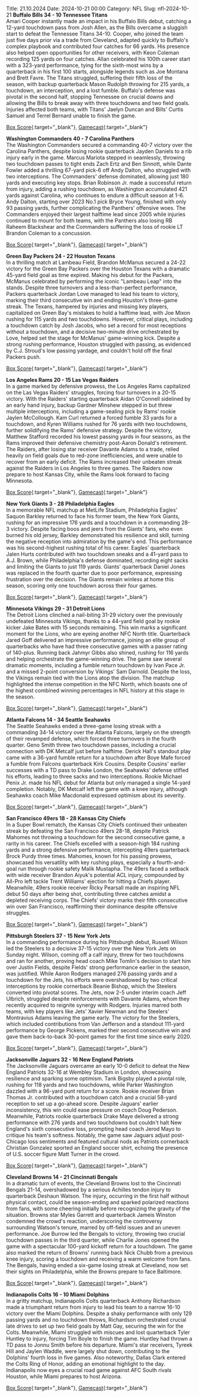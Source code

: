 Title: 21.10.2024
Date: 2024-10-21 00:00
Category: NFL 
Slug: nfl-2024-10-21 
**Buffalo Bills 34 - 10 Tennessee Titans**  
Amari Cooper instantly made an impact in his Buffalo Bills debut, catching a 12-yard touchdown pass from Josh Allen, as the Bills overcame a sluggish start to defeat the Tennessee Titans 34-10. Cooper, who joined the team just five days prior via a trade from Cleveland, adapted quickly to Buffalo's complex playbook and contributed four catches for 66 yards. His presence also helped open opportunities for other receivers, with Keon Coleman recording 125 yards on four catches. Allan celebrated his 100th career start with a 323-yard performance, tying for the sixth-most wins by a quarterback in his first 100 starts, alongside legends such as Joe Montana and Brett Favre. The Titans struggled, suffering their fifth loss of the season, with backup quarterback Mason Rudolph throwing for 215 yards, a touchdown, an interception, and a lost fumble. Buffalo's defense was pivotal in the second half, stopping Tennessee on crucial downs and allowing the Bills to break away with three touchdowns and two field goals. Injuries affected both teams, with Titans' Jaelyn Duncan and Bills' Curtis Samuel and Terrel Bernard unable to finish the game. 

[Box Score](https://www.espn.com/nfl/boxscore/_/gameId/401671616){:target="_blank"}, [Gamecast](/nfl/recap/_/gameId/401671616/titans-bills){:target="_blank"}<br>

**Washington Commanders 40 - 7 Carolina Panthers**  
The Washington Commanders secured a commanding 40-7 victory over the Carolina Panthers, despite losing rookie quarterback Jayden Daniels to a rib injury early in the game. Marcus Mariota stepped in seamlessly, throwing two touchdown passes to tight ends Zach Ertz and Ben Sinnott, while Dante Fowler added a thrilling 67-yard pick-6 off Andy Dalton, who struggled with two interceptions. The Commanders' defense dominated, allowing just 180 yards and executing key stops. Brian Robinson Jr. made a successful return from injury, adding a rushing touchdown, as Washington accumulated 421 yards against Carolina, who continues to endure a difficult season at 1-6. Andy Dalton, starting over 2023 No.1 pick Bryce Young, finished with only 93 passing yards, further complicating the Panthers' offensive woes. The Commanders enjoyed their largest halftime lead since 2005 while injuries continued to mount for both teams, with the Panthers also losing RB Raheem Blackshear and the Commanders suffering the loss of rookie LT Brandon Coleman to a concussion. 

[Box Score](https://www.espn.com/nfl/boxscore/_/gameId/401671640){:target="_blank"}, [Gamecast](/nfl/recap/_/gameId/401671640/panthers-commanders){:target="_blank"}<br>

**Green Bay Packers 24 - 22 Houston Texans**  
In a thrilling match at Lambeau Field, Brandon McManus secured a 24-22 victory for the Green Bay Packers over the Houston Texans with a dramatic 45-yard field goal as time expired. Making his debut for the Packers, McManus celebrated by performing the iconic "Lambeau Leap" into the stands. Despite three turnovers and a less-than-perfect performance, Packers quarterback Jordan Love managed to lead his team to victory, marking their third consecutive win and ending Houston's three-game streak. The Texans, hampered by injuries and missing key players, capitalized on Green Bay's mistakes to hold a halftime lead, with Joe Mixon rushing for 115 yards and two touchdowns. However, critical plays, including a touchdown catch by Josh Jacobs, who set a record for most receptions without a touchdown, and a decisive two-minute drive orchestrated by Love, helped set the stage for McManus' game-winning kick. Despite a strong rushing performance, Houston struggled with passing, as evidenced by C.J. Stroud's low passing yardage, and couldn't hold off the final Packers push. 

[Box Score](https://www.espn.com/nfl/boxscore/_/gameId/401671644){:target="_blank"}, [Gamecast](/nfl/recap/_/gameId/401671644/texans-packers){:target="_blank"}<br>

**Los Angeles Rams 20 - 15 Las Vegas Raiders**  
In a game marked by defensive prowess, the Los Angeles Rams capitalized on the Las Vegas Raiders' struggles, forcing four turnovers in a 20-15 victory. With the Raiders' starting quarterback Aidan O'Connell sidelined by an early hand injury, backup Gardner Minshew stepped in but threw multiple interceptions, including a game-sealing pick by Rams' rookie Jaylen McCollough. Kam Curl returned a forced fumble 33 yards for a touchdown, and Kyren Williams rushed for 76 yards with two touchdowns, further solidifying the Rams' defensive strategy. Despite the victory, Matthew Stafford recorded his lowest passing yards in four seasons, as the Rams improved their defensive chemistry post-Aaron Donald's retirement. The Raiders, after losing star receiver Davante Adams to a trade, relied heavily on field goals due to red-zone inefficiencies, and were unable to recover from an early deficit. The Rams increased their unbeaten streak against the Raiders in Los Angeles to three games. The Raiders now prepare to host Kansas City, while the Rams look forward to facing Minnesota. 

[Box Score](https://www.espn.com/nfl/boxscore/_/gameId/401671663){:target="_blank"}, [Gamecast](/nfl/recap/_/gameId/401671663/raiders-rams){:target="_blank"}<br>

**New York Giants 3 - 28 Philadelphia Eagles**  
In a memorable NFL matchup at MetLife Stadium, Philadelphia Eagles' Saquon Barkley returned to face his former team, the New York Giants, rushing for an impressive 176 yards and a touchdown in a commanding 28-3 victory. Despite facing boos and jeers from the Giants' fans, who even burned his old jersey, Barkley demonstrated his resilience and skill, turning the negative reception into admiration by the game's end. This performance was his second-highest rushing total of his career. Eagles’ quarterback Jalen Hurts contributed with two touchdown sneaks and a 41-yard pass to A.J. Brown, while Philadelphia's defense dominated, recording eight sacks and limiting the Giants to just 119 yards. Giants' quarterback Daniel Jones was replaced in the fourth quarter due to poor performance, expressing frustration over the decision. The Giants remain winless at home this season, scoring only one touchdown across their four games. 

[Box Score](https://www.espn.com/nfl/boxscore/_/gameId/401671710){:target="_blank"}, [Gamecast](/nfl/recap/_/gameId/401671710/eagles-giants){:target="_blank"}<br>

**Minnesota Vikings 29 - 31 Detroit Lions**  
The Detroit Lions clinched a nail-biting 31-29 victory over the previously undefeated Minnesota Vikings, thanks to a 44-yard field goal by rookie kicker Jake Bates with 15 seconds remaining. This win marks a significant moment for the Lions, who are eyeing another NFC North title. Quarterback Jared Goff delivered an impressive performance, joining an elite group of quarterbacks who have had three consecutive games with a passer rating of 140-plus. Running back Jahmyr Gibbs also shined, rushing for 116 yards and helping orchestrate the game-winning drive. The game saw several dramatic moments, including a fumble return touchdown by Ivan Pace Jr. and a missed 2-point conversion by Vikings' Sam Darnold. Despite the loss, the Vikings remain tied with the Lions atop the division. The matchup highlighted the intense competition in the NFC North, which boasts one of the highest combined winning percentages in NFL history at this stage in the season. 

[Box Score](https://www.espn.com/nfl/boxscore/_/gameId/401671724){:target="_blank"}, [Gamecast](/nfl/recap/_/gameId/401671724/lions-vikings){:target="_blank"}<br>

**Atlanta Falcons 14 - 34 Seattle Seahawks**  
The Seattle Seahawks ended a three-game losing streak with a commanding 34-14 victory over the Atlanta Falcons, largely on the strength of their revamped defense, which forced three turnovers in the fourth quarter. Geno Smith threw two touchdown passes, including a crucial connection with DK Metcalf just before halftime. Derick Hall's standout play came with a 36-yard fumble return for a touchdown after Boye Mafe forced a fumble from Falcons quarterback Kirk Cousins. Despite Cousins' earlier successes with a TD pass to Drake London, the Seahawks' defense stifled his efforts, leading to three sacks and two interceptions. Rookie Michael Penix Jr. made his NFL debut for Atlanta but only managed a single 14-yard completion. Notably, DK Metcalf left the game with a knee injury, although Seahawks coach Mike Macdonald expressed optimism about its severity. 

[Box Score](https://www.espn.com/nfl/boxscore/_/gameId/401671730){:target="_blank"}, [Gamecast](/nfl/recap/_/gameId/401671730/seahawks-falcons){:target="_blank"}<br>

**San Francisco 49ers 18 - 28 Kansas City Chiefs**  
In a Super Bowl rematch, the Kansas City Chiefs continued their unbeaten streak by defeating the San Francisco 49ers 28-18, despite Patrick Mahomes not throwing a touchdown for the second consecutive game, a rarity in his career. The Chiefs excelled with a season-high 184 rushing yards and a strong defensive performance, intercepting 49ers quarterback Brock Purdy three times. Mahomes, known for his passing prowess, showcased his versatility with key rushing plays, especially a fourth-and-goal run through rookie safety Malik Mustapha. The 49ers faced a setback with wide receiver Brandon Aiyuk's potential ACL injury, compounded by All-Pro left tackle Trent Williams' ejection for hitting a Chiefs player. Meanwhile, 49ers rookie receiver Ricky Pearsall made an inspiring NFL debut 50 days after being shot, contributing three catches amidst a depleted receiving corps. The Chiefs’ victory marks their fifth consecutive win over San Francisco, reaffirming their dominance despite offensive struggles. 

[Box Score](https://www.espn.com/nfl/boxscore/_/gameId/401671777){:target="_blank"}, [Gamecast](/nfl/recap/_/gameId/401671777/chiefs-49ers){:target="_blank"}<br>

**Pittsburgh Steelers 37 - 15 New York Jets**  
In a commanding performance during his Pittsburgh debut, Russell Wilson led the Steelers to a decisive 37-15 victory over the New York Jets on Sunday night. Wilson, coming off a calf injury, threw for two touchdowns and ran for another, proving head coach Mike Tomlin's decision to start him over Justin Fields, despite Fields' strong performance earlier in the season, was justified. While Aaron Rodgers managed 276 passing yards and a touchdown for the Jets, his efforts were overshadowed by two critical interceptions by rookie cornerback Beanie Bishop, which the Steelers converted into pivotal scores. The Jets, now 2-5 under interim coach Jeff Ulbrich, struggled despite reinforcements with Davante Adams, whom they recently acquired to reignite synergy with Rodgers. Injuries marred both teams, with key players like Jets' Xavier Newman and the Steelers' Montravius Adams leaving the game early. The victory for the Steelers, which included contributions from Van Jefferson and a standout 111-yard performance by George Pickens, marked their second consecutive win and gave them back-to-back 30-point games for the first time since early 2020. 

[Box Score](https://www.espn.com/nfl/boxscore/_/gameId/401671785){:target="_blank"}, [Gamecast](/nfl/recap/_/gameId/401671785/jets-steelers){:target="_blank"}<br>

**Jacksonville Jaguars 32 - 16 New England Patriots**  
The Jacksonville Jaguars overcame an early 10-0 deficit to defeat the New England Patriots 32-16 at Wembley Stadium in London, showcasing resilience and sparking some optimism. Tank Bigsby played a pivotal role, rushing for 118 yards and two touchdowns, while Parker Washington dazzled with a 96-yard punt return for a score. Rookie receiver Brian Thomas Jr. contributed with a touchdown catch and a crucial 58-yard reception to set up a go-ahead score. Despite Jaguars' earlier inconsistency, this win could ease pressure on coach Doug Pederson. Meanwhile, Patriots rookie quarterback Drake Maye delivered a strong performance with 276 yards and two touchdowns but couldn't halt New England's sixth consecutive loss, prompting head coach Jerod Mayo to critique his team's softness. Notably, the game saw Jaguars adjust post-Chicago loss sentiments and featured cultural nods as Patriots cornerback Christian Gonzalez sported an England soccer shirt, echoing the presence of U.S. soccer figure Matt Turner in the crowd. 

[Box Score](https://www.espn.com/nfl/boxscore/_/gameId/401671801){:target="_blank"}, [Gamecast](/nfl/recap/_/gameId/401671801/patriots-jaguars){:target="_blank"}<br>

**Cleveland Browns 14 - 21 Cincinnati Bengals**  
In a dramatic turn of events, the Cleveland Browns lost to the Cincinnati Bengals 21-14, overshadowed by a serious Achilles tendon injury to quarterback Deshaun Watson. The injury, occurring in the first half without physical contact, could be season-ending and sparked polarized reactions from fans, with some cheering initially before recognizing the gravity of the situation. Browns star Myles Garrett and quarterback Jameis Winston condemned the crowd's reaction, underscoring the controversy surrounding Watson's tenure, marred by off-field issues and an uneven performance. Joe Burrow led the Bengals to victory, throwing two crucial touchdown passes in the third quarter, while Charlie Jones opened the game with a spectacular 100-yard kickoff return for a touchdown. The game also marked the return of Browns' running back Nick Chubb from a previous knee injury, scoring a touchdown and receiving a warm welcome from fans. The Bengals, having ended a six-game losing streak at Cleveland, now set their sights on Philadelphia, while the Browns prepare to face Baltimore. 

[Box Score](https://www.espn.com/nfl/boxscore/_/gameId/401671853){:target="_blank"}, [Gamecast](/nfl/recap/_/gameId/401671853/bengals-browns){:target="_blank"}<br>

**Indianapolis Colts 16 - 10 Miami Dolphins**  
In a gritty matchup, Indianapolis Colts quarterback Anthony Richardson made a triumphant return from injury to lead his team to a narrow 16-10 victory over the Miami Dolphins. Despite a shaky performance with only 129 passing yards and no touchdown throws, Richardson orchestrated crucial late drives to set up two field goals by Matt Gay, securing the win for the Colts. Meanwhile, Miami struggled with miscues and lost quarterback Tyler Huntley to injury, forcing Tim Boyle to finish the game. Huntley had thrown a TD pass to Jonnu Smith before his departure. Miami's star receivers, Tyreek Hill and Jaylen Waddle, were largely shut down, contributing to the Dolphins' fourth loss in five games. Also noteworthy, Dallas Clark entered the Colts Ring of Honor, adding an emotional highlight to the day. Indianapolis now eyes a crucial road game against AFC South rivals Houston, while Miami prepares to host Arizona. 

[Box Score](https://www.espn.com/nfl/boxscore/_/gameId/401671864){:target="_blank"}, [Gamecast](/nfl/recap/_/gameId/401671864/dolphins-colts){:target="_blank"}<br>

